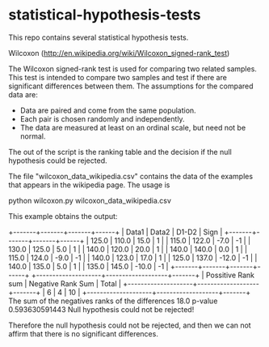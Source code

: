 statistical-hypothesis-tests
============================

This repo contains several statistical hypothesis tests.

Wilcoxon (http://en.wikipedia.org/wiki/Wilcoxon_signed-rank_test)

The Wilcoxon signed-rank test is used for comparing two related samples. This test is intended to compare 
two samples and test if there are significant differences between them. The assumptions for the compared
data are:

  * Data are paired and come from the same population.
  * Each pair is chosen randomly and independently.
  * The data are measured at least on an ordinal scale, but need not be normal.

The out of the script is the ranking table and the decision if the null hypothesis could be rejected. 

The file "wilcoxon_data_wikipedia.csv" contains the data of the examples that appears in the wikipedia
page. The usage is 

  python wilcoxon.py wilcoxon_data_wikipedia.csv

This example obtains the output:

+-------+-------+-------+------+
| Data1 | Data2 | D1-D2 | Sign |
+-------+-------+-------+------+
| 125.0 | 110.0 |  15.0 |  1   |
| 115.0 | 122.0 |  -7.0 |  -1  |
| 130.0 | 125.0 |  5.0  |  1   |
| 140.0 | 120.0 |  20.0 |  1   |
| 140.0 | 140.0 |  0.0  |  1   |
| 115.0 | 124.0 |  -9.0 |  -1  |
| 140.0 | 123.0 |  17.0 |  1   |
| 125.0 | 137.0 | -12.0 |  -1  |
| 140.0 | 135.0 |  5.0  |  1   |
| 135.0 | 145.0 | -10.0 |  -1  |
+-------+-------+-------+------+
+--------------------+-------------------+-------+
| Possitive Rank sum | Negative Rank Sum | Total |
+--------------------+-------------------+-------+
|         6          |         4         |   10  |
+--------------------+-------------------+-------+
The sum of the negatives ranks of the differences 18.0
p-value 0.593630591443
Null hypothesis could not be rejected!

Therefore the null hypothesis could not be rejected, and then we can not affirm that there is no 
significant differences.
